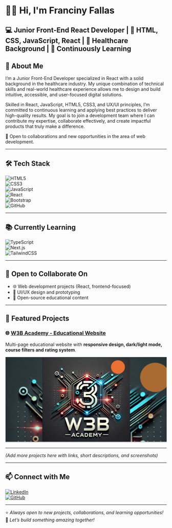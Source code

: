 # 👩‍💻 Hi, I'm Franciny Fallas  

💻 Junior Front-End React Developer | 🎨 HTML, CSS, JavaScript, React |
🏥 Healthcare Background | 🌱 Continuously Learning
---

## 🚀 About Me  
I’m a Junior Front-End Developer specialized in React with a solid background in the healthcare industry.
My unique combination of technical skills and real-world healthcare experience allows me to design and build intuitive, 
accessible, and user-focused digital solutions.

Skilled in React, JavaScript, HTML5, CSS3, and UX/UI principles, I’m committed to continuous learning and applying best 
practices to deliver high-quality results. My goal is to join a development team where I can contribute my expertise,
collaborate effectively, and create impactful products that truly make a difference.

📩 Open to collaborations and new opportunities in the area of web development. 

---

## 🛠 Tech Stack  

![HTML5](https://img.shields.io/badge/HTML5-E34F26?style=for-the-badge&logo=html5&logoColor=white)  
![CSS3](https://img.shields.io/badge/CSS3-1572B6?style=for-the-badge&logo=css3&logoColor=white)  
![JavaScript](https://img.shields.io/badge/JavaScript-F7DF1E?style=for-the-badge&logo=javascript&logoColor=black)  
![React](https://img.shields.io/badge/React-20232A?style=for-the-badge&logo=react&logoColor=61DAFB)  
![Bootstrap](https://img.shields.io/badge/Bootstrap-7952B3?style=for-the-badge&logo=bootstrap&logoColor=white)  
![GitHub](https://img.shields.io/badge/GitHub-181717?style=for-the-badge&logo=github&logoColor=white)  

---

## 📚 Currently Learning  

![TypeScript](https://img.shields.io/badge/TypeScript-3178C6?style=for-the-badge&logo=typescript&logoColor=white)  
![Next.js](https://img.shields.io/badge/Next.js-000000?style=for-the-badge&logo=nextdotjs&logoColor=white)  
![TailwindCSS](https://img.shields.io/badge/TailwindCSS-06B6D4?style=for-the-badge&logo=tailwindcss&logoColor=white)  

---

## 🤝 Open to Collaborate On  
- 🌐 Web development projects (React, frontend-focused)  
- 🎨 UI/UX design and prototyping  
- 📖 Open-source educational content  

---

## 📌 Featured Projects  

### 🌐 [W3B Academy - Educational Website](https://github.com/ffallas91/W3B-Academy)
Multi-page educational website with **responsive design, dark/light mode, course filters and rating system**.  

<p align="center">
  <img src="./Img/Screenshot (24).png" width="600" alt="W3B Academy Screenshot"/>
</p>

---

*(Add more projects here with links, short descriptions, and screenshots)*  

---

## 📫 Connect with Me  

[![LinkedIn](https://img.shields.io/badge/LinkedIn-Franciny%20Fallas-blue?style=for-the-badge&logo=linkedin)](https://www.linkedin.com/in/franciny-fallas-709253268)  
[![GitHub](https://img.shields.io/badge/GitHub-Portfolio-black?style=for-the-badge&logo=github)](https://github.com/ffallas91/W3B-Academy) 

---

⭐️ *Always open to new projects, collaborations, and learning opportunities!*  
🚀 *Let’s build something amazing together!*  
